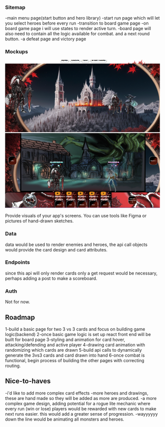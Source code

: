 ### Sitemap

-main menu page(start button and hero library)
-start run page which will let you select heroes before every run
-transition to board game page
-on board game page i will use states to render active turn.
-board page will also need to contain all the logic available for combat. and a next round button.
-a defeat page and victory page

### Mockups

![main page](./src/assets/wireFrame/main.png)
![game page](./src/assets/wireFrame/gamePage.png)

Provide visuals of your app's screens. You can use tools like Figma or pictures of hand-drawn sketches.

### Data

data would be used to render enemies and heroes, the api call objects would provide the card design and card attributes.

### Endpoints

since this api will only render cards only a get request would be necessary, perhaps adding a post to make a scoreboard.

### Auth

Not for now.

## Roadmap

1-build a basic page for two 3 vs 3 cards and focus on building game logic(backend)
2-once basic game logic is set up react front end will be built for board page
3-styling and animation for card hover, attacking/defending and active player
4-drawing card animation with randomizing which cards are drawn
5-build api calls to dynamically generate the 3vs3 cards and card drawn into hand
6-once combat is functional, begin process of building the other pages with correcting routing.

## Nice-to-haves

-i'd like to add more complex card effects
-more heroes and drawings, these are hand made so they will be added as more are produced.
-a more complex game design, adding potential for a rogue lite mechanic where every run (win or lose) players would be rewarded with new cards to make next runs easier. this would add a greater sense of progression.
-wayyyyyy down the line would be animating all monsters and heroes.

